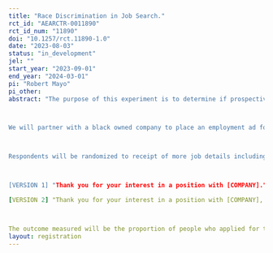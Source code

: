 ```yaml
---
title: "Race Discrimination in Job Search."
rct_id: "AEARCTR-0011890"
rct_id_num: "11890"
doi: "10.1257/rct.11890-1.0"
date: "2023-08-03"
status: "in_development"
jel: ""
start_year: "2023-09-01"
end_year: "2024-03-01"
pi: "Robert Mayo"
pi_other:
abstract: "The purpose of this experiment is to determine if prospective job applicants discriminate in their choice of whether to apply for jobs based on the perceived race of the employer.

We will partner with a black owned company to place an employment ad for for an administrative assistant position.  The advertisement will include instructions to email a company contact for more details on the position and application instructions. After an applicant is hired, a demographic survey will be sent to everyone who requested more information.  

Respondents will be randomized to receipt of more job details including either:

[VERSION 1] "Thank you for your interest in a position with [COMPANY]."
[VERSION 2] "Thank you for your interest in a position with [COMPANY], a Black owned company."

The outcome measured will be the proportion of people who applied for the position after receiving more information in each treatment, broken down by the race of the prospective applicant."
layout: registration
---
```


